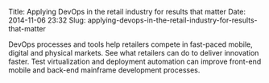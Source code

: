 Title: Applying DevOps in the retail industry for results that matter
Date: 2014-11-06 23:32
Slug: applying-devops-in-the-retail-industry-for-results-that-matter

<div
class="field field-name-body field-type-text-with-summary field-label-hidden">

<div class="field-items">

<div class="field-item even">

DevOps processes and tools help retailers compete in fast-paced mobile,
digital and physical markets. See what retailers can do to deliver
innovation faster. Test virtualization and deployment automation can
improve front-end mobile and back-end mainframe development processes.

</p>
<p>

</div>

</div>

</div>

</p>


